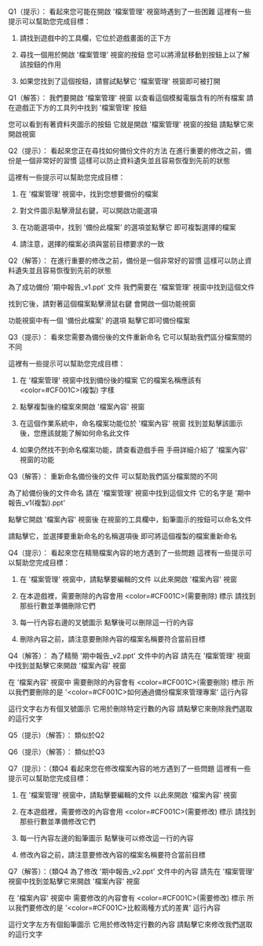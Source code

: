 Q1（提示）：
看起來您可能在開啟 '檔案管理' 視窗時遇到了一些困難
這裡有一些提示可以幫助您完成目標：

1. 請找到遊戲中的工具欄，它位於遊戲畫面的正下方

2. 尋找一個用於開啟 '檔案管理' 視窗的按鈕
   您可以將滑鼠移動到按鈕上以了解該按鈕的作用

3. 如果您找到了這個按鈕，請嘗試點擊它
   '檔案管理' 視窗即可被打開

Q1（解答）：
我們要開啟 '檔案管理' 視窗
以查看這個模擬電腦含有的所有檔案
請在遊戲正下方的工具列中找到 '檔案管理' 按鈕

您可以看到有著資料夾圖示的按鈕
它就是開啟 '檔案管理' 視窗的按鈕
請點擊它來開啟視窗

Q2（提示）：
看起來您正在尋找如何備份文件的方法
在進行重要的修改之前，備份是一個非常好的習慣
這樣可以防止資料遺失並且容易恢復到先前的狀態

這裡有一些提示可以幫助您完成目標：

1. 在 '檔案管理' 視窗中，找到您想要備份的檔案

2. 對文件圖示點擊滑鼠右鍵，可以開啟功能選項
   
3. 在功能選項中，找到 '備份此檔案' 的選項並點擊它
   即可複製選擇的檔案

4. 請注意，選擇的檔案必須與當前目標要求的一致
   
Q2（解答）：
在進行重要的修改之前，備份是一個非常好的習慣
這樣可以防止資料遺失並且容易恢復到先前的狀態

為了成功備份 '期中報告_v1.ppt' 文件
我們需要在 '檔案管理' 視窗中找到這個文件

找到它後，請對著這個檔案點擊滑鼠右鍵
會開啟一個功能視窗

功能視窗中有一個 '備份此檔案' 的選項
點擊它即可備份檔案


Q3（提示）：
看來您需要為備份後的文件重新命名
它可以幫助我們區分檔案間的不同

這裡有一些提示可以幫助您完成目標：

1. 在 '檔案管理' 視窗中找到備份後的檔案
   它的檔案名稱應該有 <color=#CF001C>(複製)</color> 字樣

2. 點擊複製後的檔案來開啟 '檔案內容' 視窗

3. 在這個作業系統中，命名檔案功能位於 '檔案內容' 視窗
   找到並點擊該圖示後，您應該就能了解如何命名此文件
   
4. 如果仍然找不到命名檔案功能，請查看遊戲手冊
   手冊詳細介紹了 '檔案內容' 視窗的功能

Q3（解答）：
重新命名備份後的文件
可以幫助我們區分檔案間的不同

為了給備份後的文件命名
請在 '檔案管理' 視窗中找到這個文件
它的名字是 '期中報告_v1(複製).ppt'

點擊它開啟 '檔案內容' 視窗後
在視窗的工具欄中，鉛筆圖示的按鈕可以命名文件

請點擊它，並選擇要重新命名的名稱選項後
即可將這個複製的檔案重新命名


Q4（提示）：
看起來您在精簡檔案內容的地方遇到了一些問題
這裡有一些提示可以幫助您完成目標：

1. 在 '檔案管理' 視窗中，請點擊要編輯的文件
   以此來開啟 '檔案內容' 視窗

2. 在本遊戲裡，需要刪除的內容會用 <color=#CF001C>(需要刪除)</color> 標示
   請找到那些行數並準備刪除它們

3. 每一行內容右邊的叉號圖示
   點擊後可以刪除這一行的內容

4. 刪除內容之前，請注意要刪除內容的檔案名稱要符合當前目標

Q4（解答）：
為了精簡 '期中報告_v2.ppt' 文件中的內容
請先在 '檔案管理' 視窗中找到並點擊它來開啟 '檔案內容' 視窗

在 '檔案內容' 視窗中
需要刪除的內容會有 <color=#CF001C>(需要刪除)</color> 標示
所以我們要刪除的是 '<color=#CF001C>如何通過備份檔案來管理專案</color>' 這行內容

這行文字右方有個叉號圖示
它用於刪除特定行數的內容
請點擊它來刪除我們選取的這行文字

Q5（提示）（解答）：
類似於Q2

Q6（提示）（解答）：
類似於Q3

Q7（提示）：（類Q4
看起來您在修改檔案內容的地方遇到了一些問題
這裡有一些提示可以幫助您完成目標：

1. 在 '檔案管理' 視窗中，請點擊要編輯的文件
   以此來開啟 '檔案內容' 視窗

2. 在本遊戲裡，需要修改的內容會用 <color=#CF001C>(需要修改)</color> 標示
   請找到那些行數並準備修改它們

3. 每一行內容左邊的鉛筆圖示
   點擊後可以修改這一行的內容

4. 修改內容之前，請注意要修改內容的檔案名稱要符合當前目標

Q7（解答）：（類Q4
為了修改 '期中報告_v2.ppt' 文件中的內容
請先在 '檔案管理' 視窗中找到並點擊它來開啟 '檔案內容' 視窗

在 '檔案內容' 視窗中
需要修改的內容會有 <color=#CF001C>(需要修改)</color> 標示
所以我們要修改的是 '<color=#CF001C>比較兩種方式的差異</color>' 這行內容

這行文字左方有個鉛筆圖示
它用於修改特定行數的內容
請點擊它來修改我們選取的這行文字
